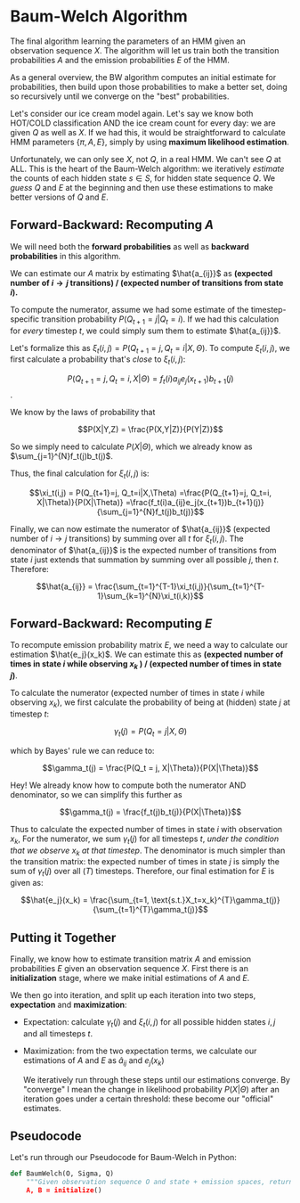 # Baum-Welch Algorithm

The final algorithm learning the parameters of an HMM given an observation sequence $X$. The algorithm will let us train both the transition probabilities $A$ and the emission probabilities $E$ of the HMM.

As a general overview, the BW algorithm computes an initial estimate for probabilities, then build upon those probabilities to make a better set, doing so recursively until we converge on the "best" probabilities. 

Let's consider our ice cream model again. Let's say we know both HOT/COLD classification AND the ice cream count for every day: we are given $Q$ as well as $X$. If we had this, it would be straightforward to calculate HMM parameters $\{\pi, A,E\}$, simply by using **maximum likelihood estimation**. 

Unfortunately, we can only see $X$, not $Q$, in a real HMM. We can't see $Q$ at ALL. This is the heart of the Baum-Welch algorithm: we iteratively *estimate* the counts of each hidden state $s \in S$, for hidden state sequence $Q$.  We *guess* $Q$ and $E$ at the beginning and then use these estimations to make better versions of $Q$ and $E$. 

## Forward-Backward: Recomputing $A$ 

We will need both the **forward probabilities** as well as **backward probabilities** in this algorithm. 

We can estimate our $A$ matrix by estimating $\hat{a_{ij}}$ as **(expected number of $i\to j$ transitions) / (expected number of transitions from state $i$).** 

To compute the numerator, assume we had some estimate of the timestep-specific transition probability $P(Q_{t+1}=j | Q_{t} = i)$. If we had this calculation for *every* timestep $t$, we could simply sum them to estimate $\hat{a_{ij}}$. 

Let's formalize this as $\xi_t(i,j) = P(Q_{t+1}=j, Q_t=i|X,\Theta)$. To compute $\xi_t(i,j)$, we first calculate a probability that's *close* to $\xi_t(i,j)$: 

$$P(Q_{t+1}=j, Q_t=i, X|\Theta) = f_t(i)a_{ij}e_j(x_{t+1})b_{t+1}(j)$$.

We know by the laws of probability that 

$$P(X|Y,Z) = \frac{P(X,Y|Z)}{P(Y|Z)}$$

So we simply need to calculate $P(X|\Theta)$, which we already know as $\sum_{j=1}^{N}f_t(j)b_t(j)$. 

Thus, the final calculation for $\xi_t(i,j)$ is:

 $$\xi_t(i,j) = P(Q_{t+1}=j, Q_t=i|X,\Theta) =\frac{P(Q_{t+1}=j, Q_t=i, X|\Theta)}{P(X|\Theta)} =\frac{f_t(i)a_{ij}e_j(x_{t+1})b_{t+1}(j)}{\sum_{j=1}^{N}f_t(j)b_t(j)}$$

Finally, we can now estimate the numerator of $\hat{a_{ij}}$ (expected number of $i\to j$ transitions) by summing over all $t$ for $\xi_t(i,j)$. The denominator of $\hat{a_{ij}}$ is the expected number of transitions from state $i$ just extends that summation by summing over all possible $j$, then $t$. Therefore:

$$\hat{a_{ij}} = \frac{\sum_{t=1}^{T-1}\xi_t(i,j)}{\sum_{t=1}^{T-1}\sum_{k=1}^{N}\xi_t(i,k)}$$

## Forward-Backward: Recomputing $E$

To recompute emission probability matrix $E$, we need a way to calculate our estimation $\hat{e_j}(x_k)$. We can estimate this as  **(expected number of times in state $i$ while observing  $x_k$ ) / (expected number of times in state $j$)**. 

To calculate the numerator (expected number of times in state $i$ while observing $x_k$), we first calculate the probability of being at (hidden) state $j$ at timestep $t$: 

$$\gamma_t(j) = P(Q_t = j | X,\Theta)$$

which by Bayes' rule we can reduce to: 

$$\gamma_t(j) = \frac{P(Q_t = j, X|\Theta)}{P(X|\Theta)}$$

Hey! We already know how to compute both the numerator AND denominator, so we can simplify this further as

$$\gamma_t(j) = \frac{f_t(j)b_t(j)}{P(X|\Theta)}$$

Thus to calculate the expected number of times in state $i$ with observation $x_k$, For the numerator, we sum $\gamma_t(j)$ for all timesteps $t$, *under the condition that we observe $x_k$ at that timestep*. The denominator is much simpler than the transition matrix: the expected number of times in state $j$ is simply the sum of $\gamma_t(j)$ over all ($T$) timesteps. Therefore, our final estimation for $E$ is given as: 

$$\hat{e_j}(x_k) = \frac{\sum_{t=1, \text{s.t.}X_t=x_k}^{T}\gamma_t(j)}{\sum_{t=1}^{T}\gamma_t(j)}$$

## Putting it Together

Finally, we know how to estimate transition matrix $A$ and emission probabilities $E$ given an observation sequence $X$. First there is an **initialization** stage, where we make initial estimations of $A$ and $E$. 

We then go into iteration, and split up each iteration into two steps, **expectation** and **maximization**:

- Expectation: calculate $\gamma_t(j)$ and $\xi_t(i,j)$ for all possible hidden states $i,j$ and all timesteps $t$. 
- Maximization: from the two expectation terms, we calculate our estimations of $A$ and $E$ as $\hat{a}_{ij}$ and $e_j(x_k)$ 

  We iteratively run through these steps until our estimations converge. By "converge" I mean the change in likelihood probability $P(X|\Theta)$  after an iteration goes under a certain threshold: these become our "official" estimates.

## Pseudocode

Let's run through our Pseudocode for Baum-Welch in Python:

```Python
def BaumWelch(O, Sigma, Q)
	"""Given observation sequence O and state + emission spaces, return a model HMM.""""
	A, B = initialize()
```



